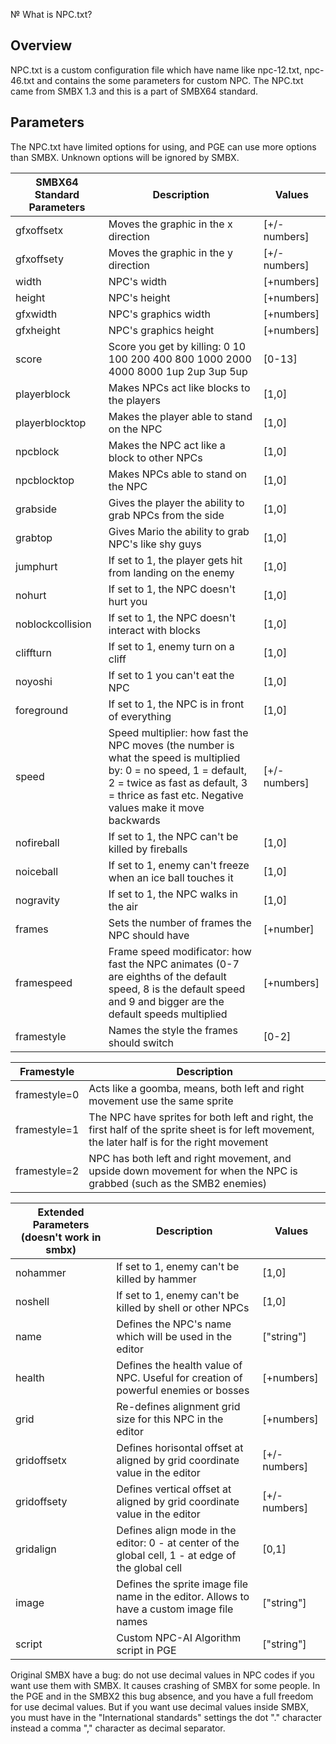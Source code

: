 № What is NPC.txt?
## Overview
NPC.txt is a custom configuration file which have name like npc-12.txt, npc-46.txt and contains the some parameters for custom NPC. The NPC.txt came from SMBX 1.3 and this is a part of SMBX64 standard.
## Parameters
The NPC.txt have limited options for using, and PGE can use more options than SMBX. Unknown options will be ignored by SMBX.

| SMBX64 Standard Parameters | Description | Values |
|---------|-------------|--------|
| gfxoffsetx | Moves the graphic in the x direction | [+/- numbers] |
| gfxoffsety | Moves the graphic in the y direction | [+/- numbers] |
| width | NPC's width | [+numbers] | 
| height | NPC's height | [+numbers] |
| gfxwidth | NPC's graphics width | [+numbers] | 
| gfxheight | NPC's graphics height | [+numbers] |
| score | Score you get by killing: 0 10 100 200 400 800 1000 2000 4000 8000 1up 2up 3up 5up | [0-13] |
| playerblock | Makes NPCs act like blocks to the players | [1,0] |
| playerblocktop | Makes the player able to stand on the NPC | [1,0] |
| npcblock | Makes the NPC act like a block to other NPCs | [1,0] |
| npcblocktop | Makes NPCs able to stand on the NPC | [1,0] |
| grabside | Gives the player the ability to grab NPCs from the side | [1,0] |
| grabtop | Gives Mario the ability to grab NPC's like shy guys | [1,0] |
| jumphurt | If set to 1, the player gets hit from landing on the enemy | [1,0] |
| nohurt | If set to 1, the NPC doesn't hurt you |[1,0] |
| noblockcollision | If set to 1, the NPC doesn't interact with blocks | [1,0] |
| cliffturn | If set to 1, enemy turn on a cliff | [1,0] |
| noyoshi | If set to 1 you can't eat the NPC | [1,0] |
| foreground | If set to 1, the NPC is in front of everything | [1,0] |
| speed | Speed multiplier: how fast the NPC moves (the number is what the speed is multiplied by: 0 = no speed, 1 = default, 2 = twice as fast as default, 3 = thrice as fast etc. Negative values make it move backwards | [+/-numbers] |
| nofireball | If set to 1, the NPC can't be killed by fireballs | [1,0] |
| noiceball | If set to 1, enemy can't freeze when an ice ball touches it | [1,0] |
| nogravity | If set to 1, the NPC walks in the air | [1,0] |
| frames | Sets the number of frames the NPC should have | [+number] |
| framespeed | Frame speed modificator: how fast the NPC animates (0-7 are eighths of the default speed, 8 is the default speed and 9 and bigger are the default speeds multiplied | [+numbers] |
| framestyle | Names the style the frames should switch | [0-2] |

| Framestyle | Description |
|---------|-------------|
| framestyle=0 |Acts like a goomba, means, both left and right movement use the same sprite |
| framestyle=1 |The NPC have sprites for both left and right, the first half of the sprite sheet is for left movement, the later half is for the right movement |
| framestyle=2 |NPC has both left and right movement, and upside down movement for when the NPC is grabbed (such as the SMB2 enemies) |

| Extended Parameters (doesn't work in smbx) | Description | Values |
|---------|-------------|--------|
| nohammer |If set to 1, enemy can't be killed by hammer |[1,0] |
| noshell |If set to 1, enemy can't be killed by shell or other NPCs |[1,0] |
| name |Defines the NPC's name which will be used in the editor |["string"] |
| health |Defines the health value of NPC. Useful for creation of powerful enemies or bosses |[+numbers] |
| grid |Re-defines alignment grid size for this NPC in the editor |[+numbers] |
| gridoffsetx |Defines horisontal offset at aligned by grid coordinate value in the editor |[+/-numbers] |
| gridoffsety |Defines vertical offset at aligned by grid coordinate value in the editor |[+/-numbers] |
| gridalign |Defines align mode in the editor: 0 - at center of the global cell, 1 - at edge of the global cell |[0,1] |
| image |Defines the sprite image file name in the editor. Allows to have a custom image file names |["string"] |
| script |Custom NPC-AI Algorithm script in PGE |["string"] |

<p class="warning">
Original SMBX have a bug: do not use decimal values in NPC codes if you want use them with SMBX. It causes crashing of SMBX for some people. In the PGE and in the SMBX2 this bug absence, and you have a full freedom for use decimal values. But if you want use decimal values inside SMBX, you must have in the "International 	standards" settings the dot "." character instead a comma "," character as decimal separator.
</p>